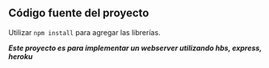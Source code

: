 ## Código fuente del proyecto

Utilizar ```npm install``` para agregar las librerías.

**_Este proyecto es para implementar un webserver utilizando hbs, express, heroku_**